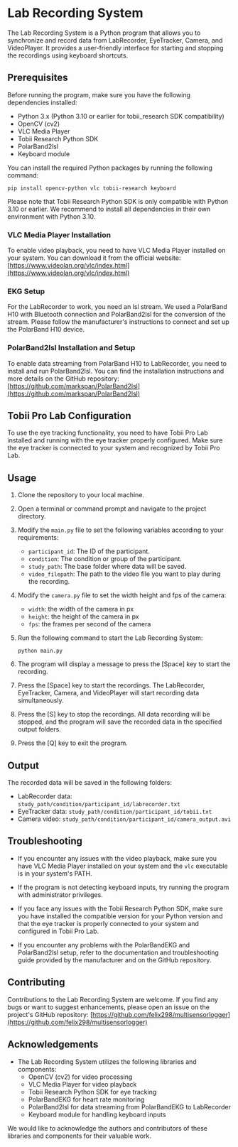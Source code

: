# Lab Recording System

The Lab Recording System is a Python program that allows you to synchronize and record data from LabRecorder, EyeTracker, Camera, and VideoPlayer. It provides a user-friendly interface for starting and stopping the recordings using keyboard shortcuts.

## Prerequisites

Before running the program, make sure you have the following dependencies installed:

- Python 3.x (Python 3.10 or earlier for tobii_research SDK compatibility)
- OpenCV (cv2)
- VLC Media Player
- Tobii Research Python SDK
- PolarBand2lsl
- Keyboard module

You can install the required Python packages by running the following command:

```
pip install opencv-python vlc tobii-research keyboard
```

Please note that Tobii Research Python SDK is only compatible with Python 3.10 or earlier. We recommend to install all dependencies in their own environment with Python 3.10.


### VLC Media Player Installation

To enable video playback, you need to have VLC Media Player installed on your system. You can download it from the official website: [https://www.videolan.org/vlc/index.html](https://www.videolan.org/vlc/index.html)

### EKG Setup

For the LabRecorder to work, you need an lsl stream. We used a PolarBand H10 with Bluetooth connection and PolarBand2lsl for the conversion of the stream. Please follow the manufacturer's instructions to connect and set up the PolarBand H10 device.

### PolarBand2lsl Installation and Setup

To enable data streaming from PolarBand H10 to LabRecorder, you need to install and run PolarBand2lsl. You can find the installation instructions and more details on the GitHub repository: [https://github.com/markspan/PolarBand2lsl](https://github.com/markspan/PolarBand2lsl)

## Tobii Pro Lab Configuration

To use the eye tracking functionality, you need to have Tobii Pro Lab installed and running with the eye tracker properly configured. Make sure the eye tracker is connected to your system and recognized by Tobii Pro Lab.

## Usage

1. Clone the repository to your local machine.

2. Open a terminal or command prompt and navigate to the project directory.

3. Modify the `main.py` file to set the following variables according to your requirements:
   - `participant_id`: The ID of the participant.
   - `condition`: The condition or group of the participant.
   - `study_path`: The base folder where data will be saved.
   - `video_filepath`: The path to the video file you want to play during the recording.

4. Modify the `camera.py` file to set the width height and fps of the camera:
   - `width`: the width of the camera in px
   - `height`: the height of the camera in px
   - `fps`: the frames per second of the camera

5. Run the following command to start the Lab Recording System:

   ```
   python main.py
   ```

6. The program will display a message to press the [Space] key to start the recording.

7. Press the [Space] key to start the recordings. The LabRecorder, EyeTracker, Camera, and VideoPlayer will start recording data simultaneously.

8. Press the [S] key to stop the recordings. All data recording will be stopped, and the program will save the recorded data in the specified output folders.

9. Press the [Q] key to exit the program.

## Output

The recorded data will be saved in the following folders:

- LabRecorder data: `study_path/condition/participant_id/labrecorder.txt`
- EyeTracker data: `study_path/condition/participant_id/tobii.txt`
- Camera video: `study_path/condition/participant_id/camera_output.avi`

## Troubleshooting

- If you encounter any issues with the video playback, make sure you have VLC Media Player installed on your system and the `vlc` executable is in your system's PATH.

- If the program is not detecting keyboard inputs, try running the program with administrator privileges.

- If you face any issues with the Tobii Research Python SDK, make sure you have installed the compatible version for your Python version and that the eye tracker is properly connected to your system and configured in Tobii Pro Lab.

- If you encounter any problems with the PolarBandEKG and PolarBand2lsl setup, refer to the documentation and troubleshooting guide provided by the manufacturer and on the GitHub repository.

## Contributing

Contributions to the Lab Recording System are welcome. If you find any bugs or want to suggest enhancements, please open an issue on the project's GitHub repository: [https://github.com/felix298/multisensorlogger](https://github.com/felix298/multisensorlogger)

## Acknowledgements

- The Lab Recording System utilizes the following libraries and components:
  - OpenCV (cv2) for video processing
  - VLC Media Player for video playback
  - Tobii Research Python SDK for eye tracking
  - PolarBandEKG for heart rate monitoring
  - PolarBand2lsl for data streaming from PolarBandEKG to LabRecorder
  - Keyboard module for handling keyboard inputs

We would like to acknowledge the authors and contributors of these libraries and components for their valuable work.